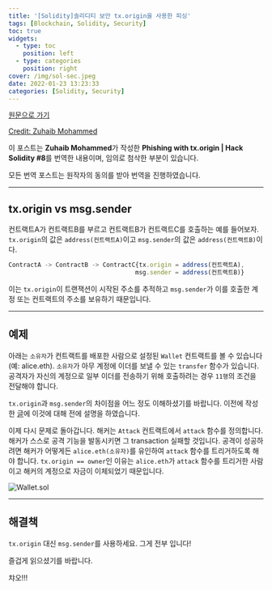 ```yaml
---
title: '[Solidity]솔리디티 보안 tx.origin을 사용한 피싱'
tags: [Blockchain, Solidity, Security]
toc: true
widgets:
  - type: toc
    position: left
  - type: categories
    position: right
cover: /img/sol-sec.jpeg
date: 2022-01-23 13:23:33
categories: [Solidity, Security]
---
```


</pre>
<!--more-->

<!--more-->


[원문으로 가기](https://coinsbench.com/phishing-with-tx-origin-hack-solidity-7-e5a4e8913986)

[Credit: Zuhaib Mohammed](https://zuhaibmd.medium.com/)

이 포스트는 **Zuhaib Mohammed**가 작성한 **Phishing with tx.origin | Hack Solidity #8**를 번역한 내용이며, 임의로 첨삭한 부분이 있습니다.

모든 번역 포스트는 원작자의 동의를 받아 번역을 진행하였습니다.

---

## **tx.origin vs msg.sender**

컨트랙트A가 컨트랙트B를 부르고 컨트랙트B가 컨트랙트C를 호출하는 예를 들어보자. `tx.origin`의 값은 `address(컨트랙트A)`이고 `msg.sender`의 값은 `address(컨트랙트B)`이다.

``` js
ContractA -> ContractB -> ContractC{tx.origin = address(컨트랙트A), 
                                   msg.sender = address(컨트랙트B)}
```

이는 `tx.origin`이 트랜잭션이 시작된 주소를 추적하고 `msg.sender`가 이를 호출한 계정 또는 컨트랙트의 주소를 보유하기 때문입니다.

---

## **예제**

아래는 `소유자`가 컨트랙트를 배포한 사람으로 설정된 `Wallet` 컨트랙트를 볼 수 있습니다(예: alice.eth). `소유자`가 아무 계정에 이더를 보낼 수 있는 `transfer` 함수가 있습니다. 공격자가 자신의 계정으로 일부 이더를 전송하기 위해 호출하려는 경우 `11행`의 조건을 전달해야 합니다.

`tx.origin`과 `msg.sender`의 차이점을 어느 정도 이해하셨기를 바랍니다. 이전에 작성한 [글](https://zuhaibmd.medium.com/ethernaut-level-4-telephone-b93392a93836)에 이것에 대해 전에 설명을 하였습니다.

이제 다시 문제로 돌아갑니다. 해커는 `Attack` 컨트랙트에서 `attack` 함수를 정의합니다. 해커가 스스로 공격 기능을 발동시키면 그 transaction 실패할 것입니다. 공격이 성공하려면 해커가 어떻게든 `alice.eth(소유자)`를 유인하여 `attack` 함수를 트리거하도록 해야 합니다. `tx.origin == owner`인 이유는 `alice.eth`가 `attack` 함수를 트리거한 사람이고 해커의 계정으로 자금이 이체되었기 때문입니다.

![Wallet.sol](/img/솔리디티-보안-tx-origin을-사용한-피싱/1.png?style=centerme)

---

##  **해결책**

`tx.origin` 대신 `msg.sender`를 사용하세요. 그게 전부 입니다!

즐겁게 읽으셨기를 바랍니다.

챠오!!!
